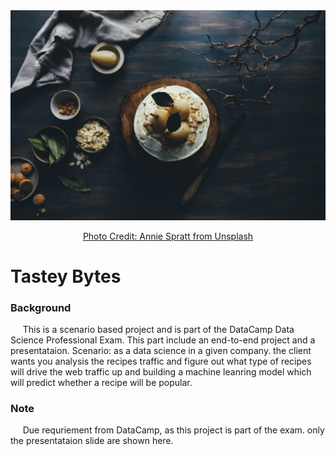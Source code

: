 <div align="center">
  <img src="annie-spratt-food.jpg" alt="Source: Unsplash" width= 750ptx> 
  
  [Photo Credit: Annie Spratt from Unsplash](URL "https://unsplash.com/photos/white-and-brown-dish-on-brown-plate-R3LcfTvcGWY")
</div>

    
# Tastey Bytes

### Background 
&nbsp;&nbsp;&nbsp;&nbsp; This is a scenario based project and is part of the DataCamp Data Science Professional Exam. This part include an end-to-end project and a presentataion. 
Scenario: as a data science in a given company. the client wants you analysis the recipes traffic and figure out what type of recipes will drive the web traffic up and building a machine leanring model which will predict whether a recipe will be popular. 

### Note
&nbsp;&nbsp;&nbsp;&nbsp; Due requriement from DataCamp, as this project is part of the exam. only the presentataion slide are shown here. 
